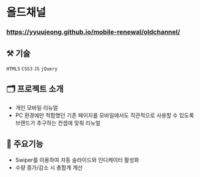# 올드채널

### <https://yyuujeong.github.io/mobile-renewal/oldchannel/>

## :hammer_and_pick: 기술
```HTML5``` ```CSS3``` ```JS``` ```jQuery```

## :card_index_dividers: 프로젝트 소개
- 개인 모바일 리뉴얼
- PC 환경에만 적합했던 기존 페이지를 모바일에서도 직관적으로 사용할 수 있도록 브랜드가 추구하는 컨셉에 맞춰 리뉴얼

## :mag_right: 주요기능
- Swiper를 이용하여 자동 슬라이드와 인디케이터 활성화
- 수량 증가/감소 시 총합계 계산
